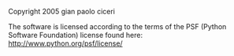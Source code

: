 Copyright 2005 gian paolo ciceri

The software is licensed according to the terms of the PSF (Python Software Foundation) license found here: http://www.python.org/psf/license/